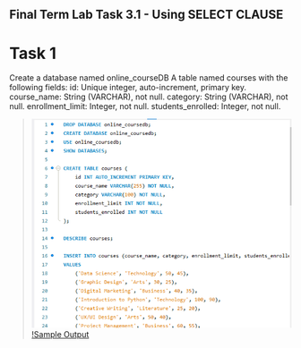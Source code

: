 ## Final Term Lab Task 3.1 - Using SELECT CLAUSE

# Task 1
Create a database named online_courseDB 
A table named courses with the following fields: 
id: Unique integer, auto-increment, primary key. 
course_name: String (VARCHAR), not null. 
category: String (VARCHAR), not null. 
enrollment_limit: Integer, not null. 
students_enrolled: Integer, not null. 

> ![Sample Output](image/1.png)
> [!Sample Output](image/courses.png)


